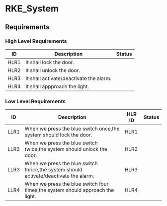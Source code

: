 # RKE_System


## Requirements


### High Level Requirements

| ID| Description|Status|
|---|------------|------|
|HLR1|It shall lock the door.| |
|HLR2|It shall unlock the door.| |
|HLR3|It shall activate/deactivate the alarm.| |
|HLR4|It shall appproach the light.| |



### Low Level Requirements

|ID|Description|HLR ID|Status|
|--|-----------|------|-------|
|LLR1|When we press the blue switch once,the system should lock the door.|HLR1| |
|LLR2|When we press the blue switch twice,the system should unlock the door.|HLR2| |
|LLR3|When we press the blue switch thrice,the system should activate/deactivate the alarm.|HLR3| |
|LLR4|When we press the blue switch four times,the system should approach the light.|HLR4| |
